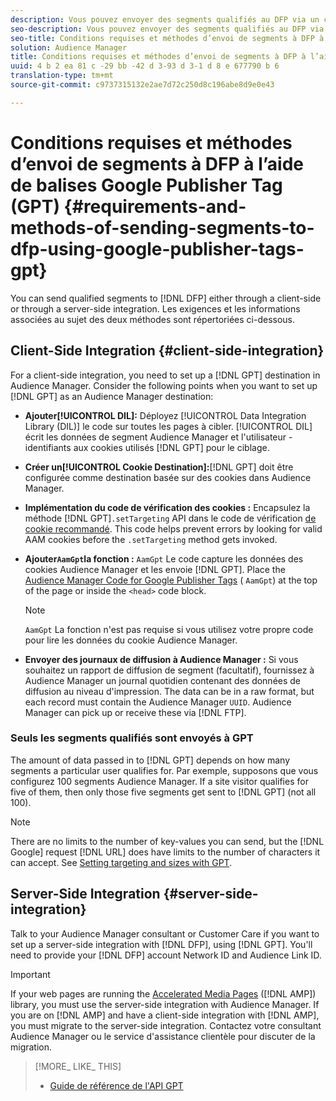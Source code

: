 ```yaml
---
description: Vous pouvez envoyer des segments qualifiés au DFP via un côté client ou via une intégration côté serveur. Les exigences et les informations associées au sujet des deux méthodes sont répertoriées ci-dessous.
seo-description: Vous pouvez envoyer des segments qualifiés au DFP via un côté client ou via une intégration côté serveur. Les exigences et les informations associées au sujet des deux méthodes sont répertoriées ci-dessous.
seo-title: Conditions requises et méthodes d’envoi de segments à DFP à l’aide de balises Google Publisher Tag (GPT)
solution: Audience Manager
title: Conditions requises et méthodes d’envoi de segments à DFP à l’aide de balises Google Publisher Tag (GPT)
uuid: 4 b 2 ea 81 c -29 bb -42 d 3-93 d 3-1 d 8 e 677790 b 6
translation-type: tm+mt
source-git-commit: c9737315132e2ae7d72c250d8c196abe8d9e0e43

---
```



# Conditions requises et méthodes d’envoi de segments à DFP à l’aide de balises Google Publisher Tag (GPT) {#requirements-and-methods-of-sending-segments-to-dfp-using-google-publisher-tags-gpt}

You can send qualified segments to [!DNL DFP] either through a client-side or through a server-side integration. Les exigences et les informations associées au sujet des deux méthodes sont répertoriées ci-dessous.

## Client-Side Integration {#client-side-integration}

For a client-side integration, you need to set up a [!DNL GPT] destination in Audience Manager. Consider the following points when you want to set up [!DNL GPT] as an Audience Manager destination:

* **Ajouter[!UICONTROL DIL]:** Déployez [!UICONTROL Data Integration Library (DIL)] le code sur toutes les pages à cibler. [!UICONTROL DIL] écrit les données de segment Audience Manager et l'utilisateur - identifiants aux cookies utilisés [!DNL GPT] pour le ciblage.

* **Créer un[!UICONTROL Cookie Destination]:**[!DNL GPT] doit être configurée comme destination basée sur des cookies dans Audience Manager.

* **Implémentation du code de vérification des cookies :** Encapsulez la méthode [!DNL GPT]`.setTargeting` API dans le code de vérification [de cookie recommandé](../../integration/gpt-aam-destination/gpt-aam-modify-api.md). This code helps prevent errors by looking for valid AAM cookies before the `.setTargeting` method gets invoked.

* **Ajouter`AamGpt`la fonction :** `AamGpt` Le code capture les données des cookies Audience Manager et les envoie [!DNL GPT]. Place the [Audience Manager Code for Google Publisher Tags](../../integration/gpt-aam-destination/gpt-aam-aamgpt-code.md) ( `AamGpt`) at the top of the page or inside the `<head>` code block.

   >[!NOTE]
   >
   >`AamGpt` La fonction n'est pas requise si vous utilisez votre propre code pour lire les données du cookie Audience Manager.

* **Envoyer des journaux de diffusion à Audience Manager :** Si vous souhaitez un rapport de diffusion de segment (facultatif), fournissez à Audience Manager un journal quotidien contenant des données de diffusion au niveau d'impression. The data can be in a raw format, but each record must contain the Audience Manager `UUID`. Audience Manager can pick up or receive these via [!DNL FTP].

### Seuls les segments qualifiés sont envoyés à GPT

The amount of data passed in to [!DNL GPT] depends on how many segments a particular user qualifies for. Par exemple, supposons que vous configurez 100 segments Audience Manager. If a site visitor qualifies for five of them, then only those five segments get sent to [!DNL GPT] (not all 100).

>[!NOTE]
>
>There are no limits to the number of key-values you can send, but the [!DNL Google] request [!DNL URL] does have limits to the number of characters it can accept. See [Setting targeting and sizes with GPT](https://support.google.com/dfp_premium/bin/answer.py?hl=en&answer=1697712).

## Server-Side Integration {#server-side-integration}

Talk to your Audience Manager consultant or Customer Care if you want to set up a server-side integration with [!DNL DFP], using [!DNL GPT]. You'll need to provide your [!DNL DFP] account Network ID and Audience Link ID.

>[!IMPORTANT]
>
>If your web pages are running the [Accelerated Media Pages](https://www.ampproject.org/) ([!DNL AMP]) library, you must use the server-side integration with Audience Manager. If you are on [!DNL AMP] and have a client-side integration with [!DNL AMP], you must migrate to the server-side integration. Contactez votre consultant Audience Manager ou le service d'assistance clientèle pour discuter de la migration.

>[!MORE_ LIKE_ THIS]
>
>* [Guide de référence de l'API GPT](https://support.google.com/dfp_premium/bin/answer.py?hl=en&answer=1650154)

